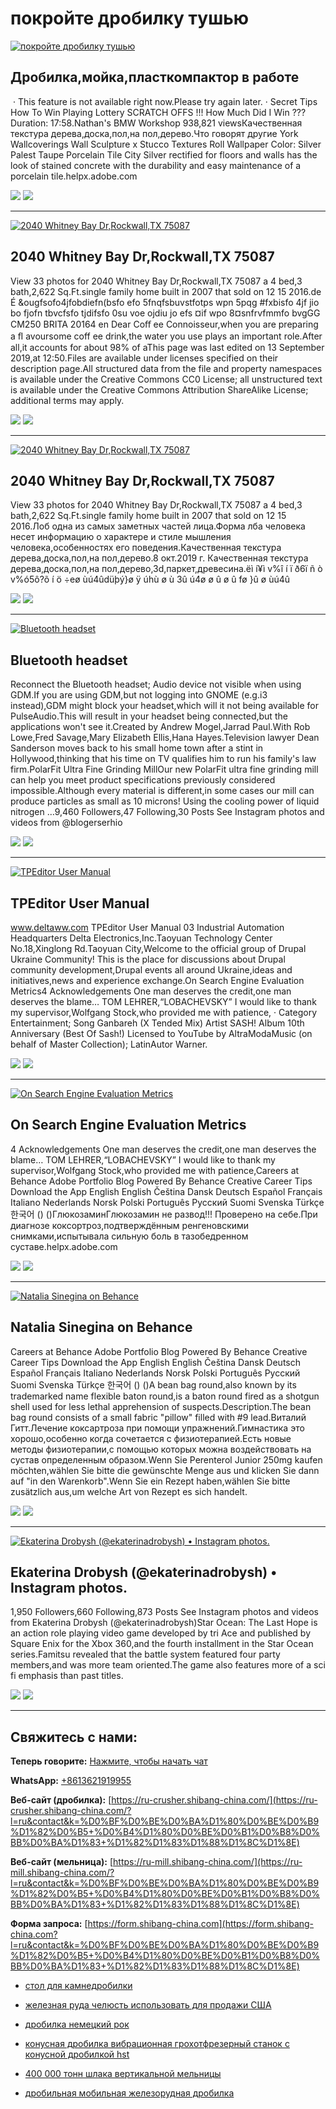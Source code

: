 # покройте дробилку тушью

<a href="https://swt.shibang-china.com/?l=ru&img&k=%D0%BF%D0%BE%D0%BA%D1%80%D0%BE%D0%B9%D1%82%D0%B5+%D0%B4%D1%80%D0%BE%D0%B1%D0%B8%D0%BB%D0%BA%D1%83+%D1%82%D1%83%D1%88%D1%8C%D1%8E" target="_blank">![покройте дробилку тушью](http://static.shibang-china.com/all-800x300/515.jpg)</a>

## Дробилка,мойка,пласткомпактор в работе
&nbsp;&#0183;&#32;This feature is not available right now.Please try again later.&nbsp;&#0183;&#32;Secret Tips How To Win Playing Lottery SCRATCH OFFS !!! How Much Did I Win ??? Duration: 17:58.Nathan's BMW Workshop 938,821 viewsКачественная текстура дерева,доска,пол,на пол,дерево.Что говорят другие York Wallcoverings Wall Sculpture x Stucco Textures Roll Wallpaper Color: Silver Palest Taupe Porcelain Tile City Silver rectified for floors and walls has the look of stained concrete with the durability and easy maintenance of a porcelain tile.helpx.adobe.com


<a href="https://whatsapp.shibangsoft.com/WhatsApp.php" target="_blank" title="WhatsApp">![](http://static.shibang-china.com/icon/whatsapp.png)</a> <a href="https://swt.shibang-china.com/?l=ru&icon&k=%D0%BF%D0%BE%D0%BA%D1%80%D0%BE%D0%B9%D1%82%D0%B5+%D0%B4%D1%80%D0%BE%D0%B1%D0%B8%D0%BB%D0%BA%D1%83+%D1%82%D1%83%D1%88%D1%8C%D1%8E" target="_blank">![](http://static.shibang-china.com/icon/chat-ru.png)</a>

---

<a href="https://swt.shibang-china.com/?l=ru&img&k=%D0%BF%D0%BE%D0%BA%D1%80%D0%BE%D0%B9%D1%82%D0%B5+%D0%B4%D1%80%D0%BE%D0%B1%D0%B8%D0%BB%D0%BA%D1%83+%D1%82%D1%83%D1%88%D1%8C%D1%8E" target="_blank">![2040 Whitney Bay Dr,Rockwall,TX 75087](http://static.shibang-china.com/all-800x300/731.jpg)</a>

## 2040 Whitney Bay Dr,Rockwall,TX 75087
View 33 photos for 2040 Whitney Bay Dr,Rockwall,TX 75087 a 4 bed,3 bath,2,622 Sq.Ft.single family home built in 2007 that sold on 12 15 2016.de &#201; &amp;ougfsofo4jfobdiefn(bsfo efo 5fnqfsbuvstfotps wpn 5pqg #fxbisfo 4jf jio bo fjofn tbvcfsfo tjdifsfo 0su voe ojdiu jo efs &#164;if wpo 8&#164;snfrvfmmfo bvgGG CM250 BRITA 20164 en Dear Coﬀ ee Connoisseur,when you are preparing a ﬂ avoursome coff ee drink,the water you use plays an important role.After all,it accounts for about 98% of aThis page was last edited on 13 September 2019,at 12:50.Files are available under licenses specified on their description page.All structured data from the file and property namespaces is available under the Creative Commons CC0 License; all unstructured text is available under the Creative Commons Attribution ShareAlike License; additional terms may apply.


<a href="https://whatsapp.shibangsoft.com/WhatsApp.php" target="_blank" title="WhatsApp">![](http://static.shibang-china.com/icon/whatsapp.png)</a> <a href="https://swt.shibang-china.com/?l=ru&icon&k=%D0%BF%D0%BE%D0%BA%D1%80%D0%BE%D0%B9%D1%82%D0%B5+%D0%B4%D1%80%D0%BE%D0%B1%D0%B8%D0%BB%D0%BA%D1%83+%D1%82%D1%83%D1%88%D1%8C%D1%8E" target="_blank">![](http://static.shibang-china.com/icon/chat-ru.png)</a>

---

<a href="https://swt.shibang-china.com/?l=ru&img&k=%D0%BF%D0%BE%D0%BA%D1%80%D0%BE%D0%B9%D1%82%D0%B5+%D0%B4%D1%80%D0%BE%D0%B1%D0%B8%D0%BB%D0%BA%D1%83+%D1%82%D1%83%D1%88%D1%8C%D1%8E" target="_blank">![2040 Whitney Bay Dr,Rockwall,TX 75087](http://static.shibang-china.com/all-800x300/906.jpg)</a>

## 2040 Whitney Bay Dr,Rockwall,TX 75087
View 33 photos for 2040 Whitney Bay Dr,Rockwall,TX 75087 a 4 bed,3 bath,2,622 Sq.Ft.single family home built in 2007 that sold on 12 15 2016.Лоб одна из самых заметных частей лица.Форма лба человека несет информацию о характере и стиле мышления человека,особенностях его поведения.Качественная текстура дерева,доска,пол,на пол,дерево.8 окт.2019 г. Качественная текстура дерева,доска,пол,на пол,дерево,3d,паркет,древесина.&#235;&#236; &#237;&#165;&#236; v%&#238; &#237; &#239; &#240;6&#239; &#241; &#242; v%&#243;5&#244;?&#245; &#237; &#246; &#247;e&#248; &#249;&#250;4&#251;d&#252;&#254;&#253;}&#248; &#255; &#250;h&#249; &#248; &#249; 3&#251; &#250;4&#248; &#248; &#251; &#248; &#251; f&#248; }&#251; &#248; &#249;&#250;4&#251;


<a href="https://whatsapp.shibangsoft.com/WhatsApp.php" target="_blank" title="WhatsApp">![](http://static.shibang-china.com/icon/whatsapp.png)</a> <a href="https://swt.shibang-china.com/?l=ru&icon&k=%D0%BF%D0%BE%D0%BA%D1%80%D0%BE%D0%B9%D1%82%D0%B5+%D0%B4%D1%80%D0%BE%D0%B1%D0%B8%D0%BB%D0%BA%D1%83+%D1%82%D1%83%D1%88%D1%8C%D1%8E" target="_blank">![](http://static.shibang-china.com/icon/chat-ru.png)</a>

---

<a href="https://swt.shibang-china.com/?l=ru&img&k=%D0%BF%D0%BE%D0%BA%D1%80%D0%BE%D0%B9%D1%82%D0%B5+%D0%B4%D1%80%D0%BE%D0%B1%D0%B8%D0%BB%D0%BA%D1%83+%D1%82%D1%83%D1%88%D1%8C%D1%8E" target="_blank">![Bluetooth headset](http://static.shibang-china.com/all-800x300/26.jpg)</a>

## Bluetooth headset
Reconnect the Bluetooth headset; Audio device not visible when using GDM.If you are using GDM,but not logging into GNOME (e.g.i3 instead),GDM might block your headset,which will it not being available for PulseAudio.This will result in your headset being connected,but the applications won't see it.Created by Andrew Mogel,Jarrad Paul.With Rob Lowe,Fred Savage,Mary Elizabeth Ellis,Hana Hayes.Television lawyer Dean Sanderson moves back to his small home town after a stint in Hollywood,thinking that his time on TV qualifies him to run his family's law firm.PolarFit Ultra Fine Grinding MillOur new PolarFit ultra fine grinding mill can help you meet product specifications previously considered impossible.Although every material is different,in some cases our mill can produce particles as small as 10 microns! Using the cooling power of liquid nitrogen …9,460 Followers,47 Following,30 Posts See Instagram photos and videos from @blogerserhio


<a href="https://whatsapp.shibangsoft.com/WhatsApp.php" target="_blank" title="WhatsApp">![](http://static.shibang-china.com/icon/whatsapp.png)</a> <a href="https://swt.shibang-china.com/?l=ru&icon&k=%D0%BF%D0%BE%D0%BA%D1%80%D0%BE%D0%B9%D1%82%D0%B5+%D0%B4%D1%80%D0%BE%D0%B1%D0%B8%D0%BB%D0%BA%D1%83+%D1%82%D1%83%D1%88%D1%8C%D1%8E" target="_blank">![](http://static.shibang-china.com/icon/chat-ru.png)</a>

---

<a href="https://swt.shibang-china.com/?l=ru&img&k=%D0%BF%D0%BE%D0%BA%D1%80%D0%BE%D0%B9%D1%82%D0%B5+%D0%B4%D1%80%D0%BE%D0%B1%D0%B8%D0%BB%D0%BA%D1%83+%D1%82%D1%83%D1%88%D1%8C%D1%8E" target="_blank">![TPEditor User Manual](http://static.shibang-china.com/all-800x300/1008.jpg)</a>

## TPEditor User Manual
www.deltaww.com TPEditor User Manual 03 Industrial Automation Headquarters Delta Electronics,Inc.Taoyuan Technology Center No.18,Xinglong Rd.Taoyuan City,Welcome to the official group of Drupal Ukraine Community! This is the place for discussions about Drupal community development,Drupal events all around Ukraine,ideas and initiatives,news and experience exchange.On Search Engine Evaluation Metrics4 Acknowledgements One man deserves the credit,one man deserves the blame… TOM LEHRER,“LOBACHEVSKY” I would like to thank my supervisor,Wolfgang Stock,who provided me with patience,&nbsp;&#0183;&#32;Category Entertainment; Song Ganbareh (X Tended Mix) Artist SASH! Album 10th Anniversary (Best Of Sash!) Licensed to YouTube by AltraModaMusic (on behalf of Master Collection); LatinAutor Warner.


<a href="https://whatsapp.shibangsoft.com/WhatsApp.php" target="_blank" title="WhatsApp">![](http://static.shibang-china.com/icon/whatsapp.png)</a> <a href="https://swt.shibang-china.com/?l=ru&icon&k=%D0%BF%D0%BE%D0%BA%D1%80%D0%BE%D0%B9%D1%82%D0%B5+%D0%B4%D1%80%D0%BE%D0%B1%D0%B8%D0%BB%D0%BA%D1%83+%D1%82%D1%83%D1%88%D1%8C%D1%8E" target="_blank">![](http://static.shibang-china.com/icon/chat-ru.png)</a>

---

<a href="https://swt.shibang-china.com/?l=ru&img&k=%D0%BF%D0%BE%D0%BA%D1%80%D0%BE%D0%B9%D1%82%D0%B5+%D0%B4%D1%80%D0%BE%D0%B1%D0%B8%D0%BB%D0%BA%D1%83+%D1%82%D1%83%D1%88%D1%8C%D1%8E" target="_blank">![On Search Engine Evaluation Metrics](http://static.shibang-china.com/all-800x300/58.jpg)</a>

## On Search Engine Evaluation Metrics
4 Acknowledgements One man deserves the credit,one man deserves the blame… TOM LEHRER,“LOBACHEVSKY” I would like to thank my supervisor,Wolfgang Stock,who provided me with patience,Careers at Behance Adobe Portfolio Blog Powered By Behance Creative Career Tips Download the App English English Čeština Dansk Deutsch Espa&#241;ol Fran&#231;ais Italiano Nederlands Norsk Polski Portugu&#234;s Pусский Suomi Svenska T&#252;rk&#231;e 한국어 () ()ГлюкозаминГлюкозамин не развод!!! Проверено на себе.При диагнозе коксортроз,подтверждённым ренгеновскими снимками,испытывала сильную боль в тазобедренном суставе.helpx.adobe.com


<a href="https://whatsapp.shibangsoft.com/WhatsApp.php" target="_blank" title="WhatsApp">![](http://static.shibang-china.com/icon/whatsapp.png)</a> <a href="https://swt.shibang-china.com/?l=ru&icon&k=%D0%BF%D0%BE%D0%BA%D1%80%D0%BE%D0%B9%D1%82%D0%B5+%D0%B4%D1%80%D0%BE%D0%B1%D0%B8%D0%BB%D0%BA%D1%83+%D1%82%D1%83%D1%88%D1%8C%D1%8E" target="_blank">![](http://static.shibang-china.com/icon/chat-ru.png)</a>

---

<a href="https://swt.shibang-china.com/?l=ru&img&k=%D0%BF%D0%BE%D0%BA%D1%80%D0%BE%D0%B9%D1%82%D0%B5+%D0%B4%D1%80%D0%BE%D0%B1%D0%B8%D0%BB%D0%BA%D1%83+%D1%82%D1%83%D1%88%D1%8C%D1%8E" target="_blank">![Natalia Sinegina on Behance](http://static.shibang-china.com/all-800x300/1392.jpg)</a>

## Natalia Sinegina on Behance
Careers at Behance Adobe Portfolio Blog Powered By Behance Creative Career Tips Download the App English English Čeština Dansk Deutsch Espa&#241;ol Fran&#231;ais Italiano Nederlands Norsk Polski Portugu&#234;s Pусский Suomi Svenska T&#252;rk&#231;e 한국어 () ()A bean bag round,also known by its trademarked name flexible baton round,is a baton round fired as a shotgun shell used for less lethal apprehension of suspects.Description.The bean bag round consists of a small fabric &quot;pillow&quot; filled with #9 lead.Виталий Гитт.Лечение коксартроза при помощи упражнений.Гимнастика это хорошо,особенно когда сочетается с физиотерапией.Есть новые методы физиотерапии,с помощью которых можна воздействовать на сустав определенным образом.Wenn Sie Perenterol Junior 250mg kaufen m&#246;chten,w&#228;hlen Sie bitte die gew&#252;nschte Menge aus und klicken Sie dann auf &quot;in den Warenkorb&quot;.Wenn Sie ein Rezept haben,w&#228;hlen Sie bitte zus&#228;tzlich aus,um welche Art von Rezept es sich handelt.


<a href="https://whatsapp.shibangsoft.com/WhatsApp.php" target="_blank" title="WhatsApp">![](http://static.shibang-china.com/icon/whatsapp.png)</a> <a href="https://swt.shibang-china.com/?l=ru&icon&k=%D0%BF%D0%BE%D0%BA%D1%80%D0%BE%D0%B9%D1%82%D0%B5+%D0%B4%D1%80%D0%BE%D0%B1%D0%B8%D0%BB%D0%BA%D1%83+%D1%82%D1%83%D1%88%D1%8C%D1%8E" target="_blank">![](http://static.shibang-china.com/icon/chat-ru.png)</a>

---

<a href="https://swt.shibang-china.com/?l=ru&img&k=%D0%BF%D0%BE%D0%BA%D1%80%D0%BE%D0%B9%D1%82%D0%B5+%D0%B4%D1%80%D0%BE%D0%B1%D0%B8%D0%BB%D0%BA%D1%83+%D1%82%D1%83%D1%88%D1%8C%D1%8E" target="_blank">![Ekaterina Drobysh (@ekaterinadrobysh) • Instagram photos.](http://static.shibang-china.com/all-800x300/1459.jpg)</a>

## Ekaterina Drobysh (@ekaterinadrobysh) • Instagram photos.
1,950 Followers,660 Following,873 Posts See Instagram photos and videos from Ekaterina Drobysh (@ekaterinadrobysh)Star Ocean: The Last Hope is an action role playing video game developed by tri Ace and published by Square Enix for the Xbox 360,and the fourth installment in the Star Ocean series.Famitsu revealed that the battle system featured four party members,and was more team oriented.The game also features more of a sci fi emphasis than past titles.

<a href="https://whatsapp.shibangsoft.com/WhatsApp.php" target="_blank" title="WhatsApp">![](http://static.shibang-china.com/icon/whatsapp.png)</a> <a href="https://swt.shibang-china.com/?l=ru&icon&k=%D0%BF%D0%BE%D0%BA%D1%80%D0%BE%D0%B9%D1%82%D0%B5+%D0%B4%D1%80%D0%BE%D0%B1%D0%B8%D0%BB%D0%BA%D1%83+%D1%82%D1%83%D1%88%D1%8C%D1%8E" target="_blank">![](http://static.shibang-china.com/icon/chat-ru.png)</a>

---
## Свяжитесь с нами:

**Теперь говорите:** [Нажмите, чтобы начать чат](https://swt.shibang-china.com?l=ru&contact&k=%D0%BF%D0%BE%D0%BA%D1%80%D0%BE%D0%B9%D1%82%D0%B5+%D0%B4%D1%80%D0%BE%D0%B1%D0%B8%D0%BB%D0%BA%D1%83+%D1%82%D1%83%D1%88%D1%8C%D1%8E)

**WhatsApp:**  [+8613621919955](https://whatsapp.shibangsoft.com/WhatsApp.php)

**Веб-сайт (дробилка):** [https://ru-crusher.shibang-china.com/](https://ru-crusher.shibang-china.com/?l=ru&contact&k=%D0%BF%D0%BE%D0%BA%D1%80%D0%BE%D0%B9%D1%82%D0%B5+%D0%B4%D1%80%D0%BE%D0%B1%D0%B8%D0%BB%D0%BA%D1%83+%D1%82%D1%83%D1%88%D1%8C%D1%8E)

**Веб-сайт (мельница):** [https://ru-mill.shibang-china.com/](https://ru-mill.shibang-china.com/?l=ru&contact&k=%D0%BF%D0%BE%D0%BA%D1%80%D0%BE%D0%B9%D1%82%D0%B5+%D0%B4%D1%80%D0%BE%D0%B1%D0%B8%D0%BB%D0%BA%D1%83+%D1%82%D1%83%D1%88%D1%8C%D1%8E)

**Форма запроса:** [https://form.shibang-china.com](https://form.shibang-china.com?l=ru&contact&k=%D0%BF%D0%BE%D0%BA%D1%80%D0%BE%D0%B9%D1%82%D0%B5+%D0%B4%D1%80%D0%BE%D0%B1%D0%B8%D0%BB%D0%BA%D1%83+%D1%82%D1%83%D1%88%D1%8C%D1%8E)

* [стол для камнедробилки](../121/%D1%81%D1%82%D0%BE%D0%BB%20%D0%B4%D0%BB%D1%8F%20%D0%BA%D0%B0%D0%BC%D0%BD%D0%B5%D0%B4%D1%80%D0%BE%D0%B1%D0%B8%D0%BB%D0%BA%D0%B8.md)

* [железная руда челюсть использовать для продажи США](../125/%D0%B6%D0%B5%D0%BB%D0%B5%D0%B7%D0%BD%D0%B0%D1%8F%20%D1%80%D1%83%D0%B4%D0%B0%20%D1%87%D0%B5%D0%BB%D1%8E%D1%81%D1%82%D1%8C%20%D0%B8%D1%81%D0%BF%D0%BE%D0%BB%D1%8C%D0%B7%D0%BE%D0%B2%D0%B0%D1%82%D1%8C%20%D0%B4%D0%BB%D1%8F%20%D0%BF%D1%80%D0%BE%D0%B4%D0%B0%D0%B6%D0%B8%20%D0%A1%D0%A8%D0%90.md)

* [дробилка немецкий рок](../121/%D0%B4%D1%80%D0%BE%D0%B1%D0%B8%D0%BB%D0%BA%D0%B0%20%D0%BD%D0%B5%D0%BC%D0%B5%D1%86%D0%BA%D0%B8%D0%B9%20%D1%80%D0%BE%D0%BA.md)

* [конусная дробилка вибрационная грохотфрезерный станок с конусной дробилкой hst](../124/%D0%BA%D0%BE%D0%BD%D1%83%D1%81%D0%BD%D0%B0%D1%8F%20%D0%B4%D1%80%D0%BE%D0%B1%D0%B8%D0%BB%D0%BA%D0%B0%20%D0%B2%D0%B8%D0%B1%D1%80%D0%B0%D1%86%D0%B8%D0%BE%D0%BD%D0%BD%D0%B0%D1%8F%20%D0%B3%D1%80%D0%BE%D1%85%D0%BE%D1%82%D1%84%D1%80%D0%B5%D0%B7%D0%B5%D1%80%D0%BD%D1%8B%D0%B9%20%D1%81%D1%82%D0%B0%D0%BD%D0%BE%D0%BA%20%D1%81%20%D0%BA%D0%BE%D0%BD%D1%83%D1%81%D0%BD%D0%BE%D0%B9%20%D0%B4%D1%80%D0%BE%D0%B1%D0%B8%D0%BB%D0%BA%D0%BE%D0%B9%20hst.md)

* [400 000 тонн шлака вертикальной мельницы](../121/400%20000%20%D1%82%D0%BE%D0%BD%D0%BD%20%D1%88%D0%BB%D0%B0%D0%BA%D0%B0%20%D0%B2%D0%B5%D1%80%D1%82%D0%B8%D0%BA%D0%B0%D0%BB%D1%8C%D0%BD%D0%BE%D0%B9%20%D0%BC%D0%B5%D0%BB%D1%8C%D0%BD%D0%B8%D1%86%D1%8B.md)

* [дробильная мобильная железорудная дробилка](../125/%D0%B4%D1%80%D0%BE%D0%B1%D0%B8%D0%BB%D1%8C%D0%BD%D0%B0%D1%8F%20%D0%BC%D0%BE%D0%B1%D0%B8%D0%BB%D1%8C%D0%BD%D0%B0%D1%8F%20%D0%B6%D0%B5%D0%BB%D0%B5%D0%B7%D0%BE%D1%80%D1%83%D0%B4%D0%BD%D0%B0%D1%8F%20%D0%B4%D1%80%D0%BE%D0%B1%D0%B8%D0%BB%D0%BA%D0%B0.md)